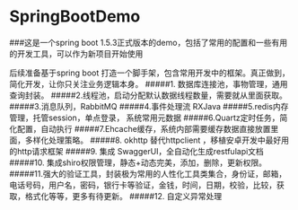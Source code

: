 # SpringBootDemo
###这是一个spring boot 1.5.3正式版本的demo，包括了常用的配置和一些有用的开发工具，可以作为新项目开始使用

后续准备基于spring boot 打造一个脚手架，包含常用开发中的框架。真正做到，简化开发，让你只关注业务逻辑本身。
#####1. 数据库连接池，事物管理，通用查询封装。
#####2.线程池，启动分配默认数据线程数量，需要就从里面获取。
#####3.消息队列，RabbitMQ
#####4.事件处理流 RXJava
#####5.redis内存管理，托管session，单点登录， 系统常用元数据
#####6.Quartz定时任务，简化配置，自动执行
#####7.Ehcache缓存，系统内部需要缓存数据直接放置里面，多样化处理策略。
#####8. okhttp  替代httpclient ，移植安卓开发中最好用的http请求框架
#####9. 集成 SwaggerUI，全自动化生成restfulapi文档 
#####10. 集成shiro权限管理，静态+动态完美，添加，删除，更新权限。
#####11.强大的验证工具，封装极为常用的人性化工具类集合，身份证，邮箱，电话号码，用户名，密码，银行卡等验证，金钱，时间，日期，校验，比较，获取，格式化等等，更多有待更新。
#####12. 自定义异常处理

